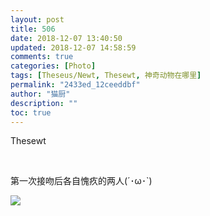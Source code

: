 ```yaml
---
layout: post
title: 506
date: 2018-12-07 13:40:50
updated: 2018-12-07 14:58:59
comments: true
categories: [Photo]
tags: [Theseus/Newt, Thesewt, 神奇动物在哪里]
permalink: "2433ed_12ceeddbf"
author: "猫厨"
description: ""
toc: true
---
```


<p>Thesewt</p> 
<br /> 
<p>第一次接吻后各自愧疚的两人(&acute;･ω･`)</p>

![](/img/img_cVZNdzJtQk9JV2Q3UzlVeDhnUGdwbFlZTEpzdlh5bVRGTHNPZUV0b1BPTHFETUFwOUdUQmF3PT0.jpg)